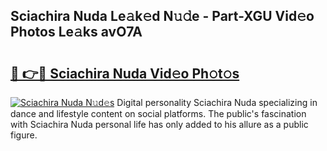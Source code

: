 ## Sciachira Nuda Le𝚊k𝚎d N𝚞𝚍e - Part-XGU Vid𝚎o Photos Le𝚊ks avO7A

# <h2><a href="http://fbdfy8.evod.top/?m=Sciachira+Nuda">🔗 👉🔴 Sciachira Nuda Vid𝚎o Ph𝚘t𝚘s</a></h2>

[![Sciachira Nuda N𝚞d𝚎s](https://i.imgur.com/8V9OHl7.gif)](http://fbdfy8.evod.top/?m=Sciachira+Nuda)
Digital personality Sciachira Nuda specializing in dance and lifestyle content on social platforms. The public's fascination with Sciachira Nuda personal life has only added to his allure as a public figure. 
